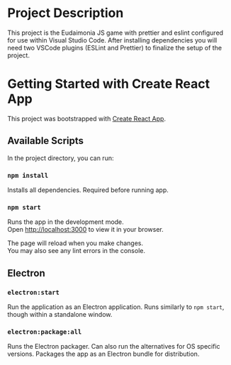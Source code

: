 # Project Description

This project is the Eudaimonia JS game with prettier and eslint configured for use within Visual Studio Code. After installing dependencies you will need two VSCode plugins (ESLint and Prettier) to finalize the setup of the project.

# Getting Started with Create React App

This project was bootstrapped with [Create React App](https://github.com/facebook/create-react-app).

## Available Scripts

In the project directory, you can run:

### `npm install`

Installs all dependencies. Required before running app.

### `npm start`

Runs the app in the development mode.\
Open [http://localhost:3000](http://localhost:3000) to view it in your browser.

The page will reload when you make changes.\
You may also see any lint errors in the console.

## Electron

### `electron:start`

Run the application as an Electron application. Runs similarly to `npm start`, though within a standalone window.

### `electron:package:all`

Runs the Electron packager. Can also run the alternatives for OS specific versions. Packages the app as an Electron bundle for distribution.
